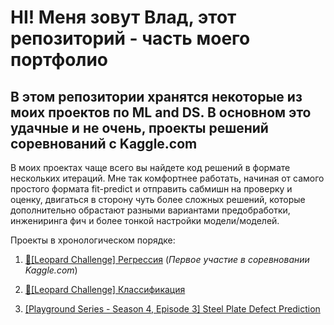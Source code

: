 # HI! Меня зовут Влад, этот репозиторий - часть моего портфолио

## В этом репозитории хранятся некоторые из моих проектов по ML and DS. В основном это удачные и не очень, проекты решений соревнований с Kaggle.com

В моих проектах чаще всего вы найдете код решений в формате нескольких итераций. Мне так комфортнее работать, начиная от самого простого формата fit-predict и отправить сабмишн на проверку и оценку, двигаться в сторону чуть более сложных решений, которые дополнительно обрастают разными вариантами предобработки, инжениринга фич и более тонкой настройки модели/моделей. 

Проекты в хронологическом порядке:

1. [🐆[Leopard Challenge] Регрессия](https://github.com/vladenec/ds_projects/tree/main/kaggle_regression_leopard_challenge)
    (*Первое участие в соревновании Kaggle.com*)
   
2. [🐆[Leopard Challenge] Классификация](https://github.com/vladenec/ds_projects/tree/main/kaggle_classification_leopard_challenge)

3. [[Playground Series - Season 4, Episode 3] Steel Plate Defect Prediction](https://github.com/vladenec/ds_projects/tree/main/kaggle_classification_leopard_challenge)
